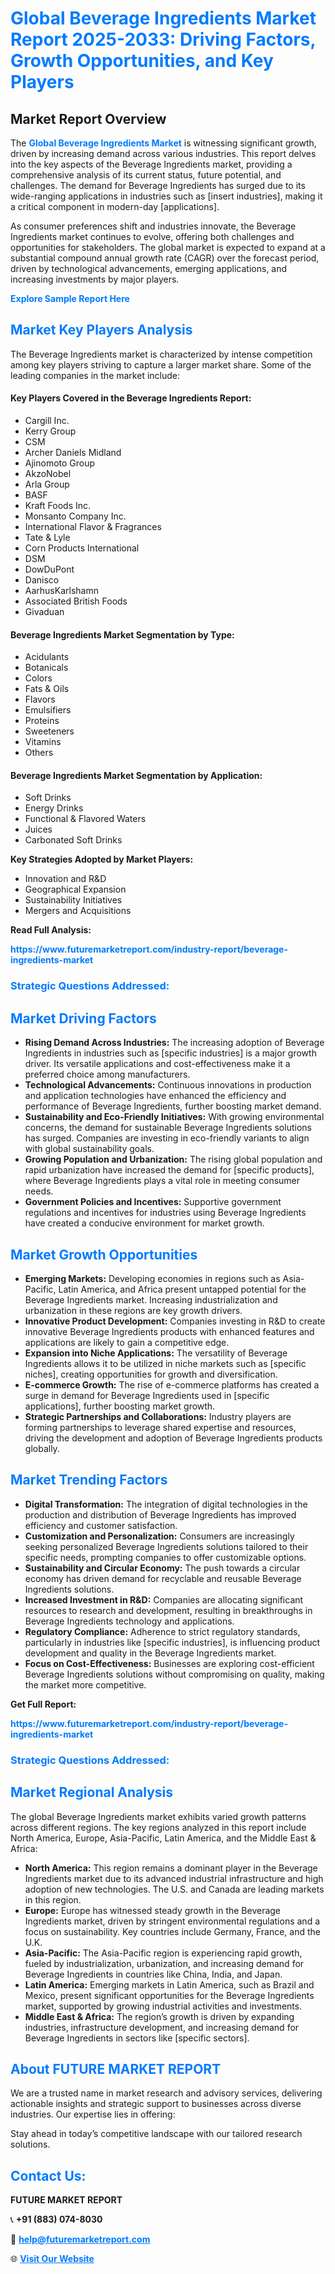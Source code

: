 <h1 style="color: #007BFF;">Global Beverage Ingredients Market Report 2025-2033: Driving Factors, Growth Opportunities, and Key Players</h1>

<section id="overview">
<h2>Market Report Overview</h2>
<p>The <a href="https://www.futuremarketreport.com/industry-report/beverage-ingredients-market" style="color: #007BFF; text-decoration: none;"><strong>Global Beverage Ingredients Market</strong></a> is witnessing significant growth, driven by increasing demand across various industries. This report delves into the key aspects of the Beverage Ingredients market, providing a comprehensive analysis of its current status, future potential, and challenges. The demand for Beverage Ingredients has surged due to its wide-ranging applications in industries such as [insert industries], making it a critical component in modern-day [applications].</p>
<p>As consumer preferences shift and industries innovate, the Beverage Ingredients market continues to evolve, offering both challenges and opportunities for stakeholders. The global market is expected to expand at a substantial compound annual growth rate (CAGR) over the forecast period, driven by technological advancements, emerging applications, and increasing investments by major players.</p>
</section>

<section id="overview">
<p><a href="https://www.futuremarketreport.com/request-sample/reportId=62514" style="color: #007BFF; text-decoration: none;"><strong>Explore Sample Report Here</strong></a></p>
</section>

<section id="key-players">
<h2 style="color: #007BFF;">Market Key Players Analysis</h2>
<p>The Beverage Ingredients market is characterized by intense competition among key players striving to capture a larger market share. Some of the leading companies in the market include:</p>
<h4>Key Players Covered in the Beverage Ingredients Report:</h4>
<ul><li>Cargill Inc.</li><li>Kerry Group</li><li>CSM</li><li>Archer Daniels Midland</li><li>Ajinomoto Group</li><li>AkzoNobel</li><li>Arla Group</li><li>BASF</li><li>Kraft Foods Inc.</li><li>Monsanto Company Inc.</li><li>International Flavor &amp; Fragrances</li><li>Tate &amp; Lyle</li><li>Corn Products International</li><li>DSM</li><li>DowDuPont</li><li>Danisco</li><li>AarhusKarlshamn</li><li>Associated British Foods</li><li>Givaduan</li></ul>
<h4>Beverage Ingredients Market Segmentation by Type:</h4>
<ul><li>Acidulants</li><li>Botanicals</li><li>Colors</li><li>Fats &amp; Oils</li><li>Flavors</li><li>Emulsifiers</li><li>Proteins</li><li>Sweeteners</li><li>Vitamins</li><li>Others</li></ul>

<h4>Beverage Ingredients Market Segmentation by Application:</h4>
<ul><li>Soft Drinks</li><li>Energy Drinks</li><li>Functional &amp; Flavored Waters</li><li>Juices</li><li>Carbonated Soft Drinks</li></ul>
<p><strong>Key Strategies Adopted by Market Players:</strong></p>
<ul>
<li>Innovation and R&D</li>
<li>Geographical Expansion</li>
<li>Sustainability Initiatives</li>
<li>Mergers and Acquisitions</li>
</ul>
</section>

<section>
<p><strong>Read Full Analysis: </strong></p><a href="https://www.futuremarketreport.com/industry-report/beverage-ingredients-market" style="color: #007BFF; text-decoration: none;"><strong>https://www.futuremarketreport.com/industry-report/beverage-ingredients-market</strong></a>
<h3 style="color: #007BFF;">Strategic Questions Addressed:</h3>
</section>

<section id="driving-factors">
<h2 style="color: #007BFF;">Market Driving Factors</h2>
<ul>
<li><strong>Rising Demand Across Industries:</strong> The increasing adoption of Beverage Ingredients in industries such as [specific industries] is a major growth driver. Its versatile applications and cost-effectiveness make it a preferred choice among manufacturers.</li>
<li><strong>Technological Advancements:</strong> Continuous innovations in production and application technologies have enhanced the efficiency and performance of Beverage Ingredients, further boosting market demand.</li>
<li><strong>Sustainability and Eco-Friendly Initiatives:</strong> With growing environmental concerns, the demand for sustainable Beverage Ingredients solutions has surged. Companies are investing in eco-friendly variants to align with global sustainability goals.</li>
<li><strong>Growing Population and Urbanization:</strong> The rising global population and rapid urbanization have increased the demand for [specific products], where Beverage Ingredients plays a vital role in meeting consumer needs.</li>
<li><strong>Government Policies and Incentives:</strong> Supportive government regulations and incentives for industries using Beverage Ingredients have created a conducive environment for market growth.</li>
</ul>
</section>

<section id="growth-opportunities">
<h2 style="color: #007BFF;">Market Growth Opportunities</h2>
<ul>
<li><strong>Emerging Markets:</strong> Developing economies in regions such as Asia-Pacific, Latin America, and Africa present untapped potential for the Beverage Ingredients market. Increasing industrialization and urbanization in these regions are key growth drivers.</li>
<li><strong>Innovative Product Development:</strong> Companies investing in R&D to create innovative Beverage Ingredients products with enhanced features and applications are likely to gain a competitive edge.</li>
<li><strong>Expansion into Niche Applications:</strong> The versatility of Beverage Ingredients allows it to be utilized in niche markets such as [specific niches], creating opportunities for growth and diversification.</li>
<li><strong>E-commerce Growth:</strong> The rise of e-commerce platforms has created a surge in demand for Beverage Ingredients used in [specific applications], further boosting market growth.</li>
<li><strong>Strategic Partnerships and Collaborations:</strong> Industry players are forming partnerships to leverage shared expertise and resources, driving the development and adoption of Beverage Ingredients products globally.</li>
</ul>
</section>

<section id="trending-factors">
<h2 style="color: #007BFF;">Market Trending Factors</h2>
<ul>
<li><strong>Digital Transformation:</strong> The integration of digital technologies in the production and distribution of Beverage Ingredients has improved efficiency and customer satisfaction.</li>
<li><strong>Customization and Personalization:</strong> Consumers are increasingly seeking personalized Beverage Ingredients solutions tailored to their specific needs, prompting companies to offer customizable options.</li>
<li><strong>Sustainability and Circular Economy:</strong> The push towards a circular economy has driven demand for recyclable and reusable Beverage Ingredients solutions.</li>
<li><strong>Increased Investment in R&D:</strong> Companies are allocating significant resources to research and development, resulting in breakthroughs in Beverage Ingredients technology and applications.</li>
<li><strong>Regulatory Compliance:</strong> Adherence to strict regulatory standards, particularly in industries like [specific industries], is influencing product development and quality in the Beverage Ingredients market.</li>
<li><strong>Focus on Cost-Effectiveness:</strong> Businesses are exploring cost-efficient Beverage Ingredients solutions without compromising on quality, making the market more competitive.</li>
</ul>
</section>

<section>
<p><strong>Get Full Report: </strong></p><a href="https://www.futuremarketreport.com/industry-report/beverage-ingredients-market" style="color: #007BFF; text-decoration: none;"><strong>https://www.futuremarketreport.com/industry-report/beverage-ingredients-market</strong></a>
<h3 style="color: #007BFF;">Strategic Questions Addressed:</h3>
</section>


<section id="regional-analysis">
<h2 style="color: #007BFF;">Market Regional Analysis</h2>
<p>The global Beverage Ingredients market exhibits varied growth patterns across different regions. The key regions analyzed in this report include North America, Europe, Asia-Pacific, Latin America, and the Middle East & Africa:</p>
<ul>
<li><strong>North America:</strong> This region remains a dominant player in the Beverage Ingredients market due to its advanced industrial infrastructure and high adoption of new technologies. The U.S. and Canada are leading markets in this region.</li>
<li><strong>Europe:</strong> Europe has witnessed steady growth in the Beverage Ingredients market, driven by stringent environmental regulations and a focus on sustainability. Key countries include Germany, France, and the U.K.</li>
<li><strong>Asia-Pacific:</strong> The Asia-Pacific region is experiencing rapid growth, fueled by industrialization, urbanization, and increasing demand for Beverage Ingredients in countries like China, India, and Japan.</li>
<li><strong>Latin America:</strong> Emerging markets in Latin America, such as Brazil and Mexico, present significant opportunities for the Beverage Ingredients market, supported by growing industrial activities and investments.</li>
<li><strong>Middle East & Africa:</strong> The region’s growth is driven by expanding industries, infrastructure development, and increasing demand for Beverage Ingredients in sectors like [specific sectors].</li>
</ul>
</section>

<footer>
<h2 style="color: #007BFF;">About FUTURE MARKET REPORT</h2>
<p>We are a trusted name in market research and advisory services, delivering actionable insights and strategic support to businesses across diverse industries. Our expertise lies in offering:</p>

<p>Stay ahead in today’s competitive landscape with our tailored research solutions.</p>

<h2 style="color: #007BFF;">Contact Us:</h2>
<p><strong>FUTURE MARKET REPORT</strong></p>
<p>📞 <strong>+91 (883) 074-8030</strong></p>
<p>📧 <strong><a href="mailto:help@futuremarketreport.com" style="color: #007BFF;">help@futuremarketreport.com</a></strong></p>
<p>🌐 <strong><a href="https://www.futuremarketreport.com/" style="color: #007BFF;">Visit Our Website</a></strong></p>
</footer>